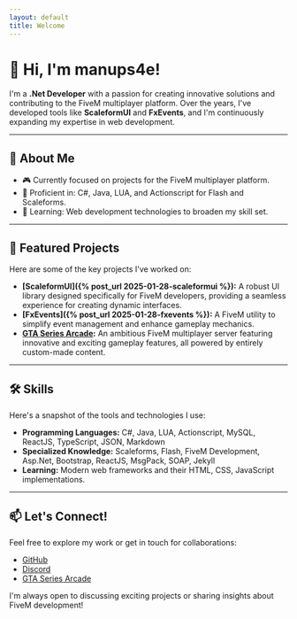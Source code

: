 ```yaml
---
layout: default
title: Welcome
---
```


# 👋 Hi, I'm manups4e!

I'm a **.Net Developer** with a passion for creating innovative solutions and contributing to the FiveM multiplayer platform. Over the years, I've developed tools like **ScaleformUI** and **FxEvents**, and I'm continuously expanding my expertise in web development.

---

## 🚀 About Me

- 🎮 Currently focused on projects for the FiveM multiplayer platform.
- 🔧 Proficient in: C#, Java, LUA, and Actionscript for Flash and Scaleforms.
- 🌱 Learning: Web development technologies to broaden my skill set.

---

## 🌟 Featured Projects

Here are some of the key projects I've worked on:

- **[ScaleformUI]({% post_url 2025-01-28-scaleformui %}):** A robust UI library designed specifically for FiveM developers, providing a seamless experience for creating dynamic interfaces.
- **[FxEvents]({% post_url 2025-01-28-fxevents %}):** A FiveM utility to simplify event management and enhance gameplay mechanics.
- **[GTA Series Arcade](https://gtaseriesarcade.com):** An ambitious FiveM multiplayer server featuring innovative and exciting gameplay features, all powered by entirely custom-made content.

---

## 🛠 Skills

Here's a snapshot of the tools and technologies I use:

- **Programming Languages:** C#, Java, LUA, Actionscript, MySQL, ReactJS, TypeScript, JSON, Markdown
- **Specialized Knowledge:** Scaleforms, Flash, FiveM Development, Asp.Net, Bootstrap, ReactJS, MsgPack, SOAP, Jekyll
- **Learning:** Modern web frameworks and their HTML, CSS, JavaScript implementations.

---

## 📫 Let's Connect!

Feel free to explore my work or get in touch for collaborations:

- [GitHub](https://github.com/manups4e)
- [Discord](https://discord.gg/KKN7kRT2vM)
- [GTA Series Arcade](https://gtaseriesarcade.com)

I'm always open to discussing exciting projects or sharing insights about FiveM development!